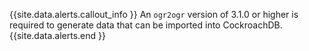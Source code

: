 {{site.data.alerts.callout_info }}
An `ogr2ogr` version of 3.1.0 or higher is required to generate data that can be imported into CockroachDB.
{{site.data.alerts.end }}
